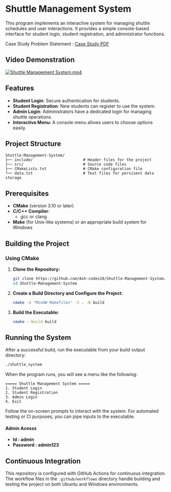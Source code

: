 # Shuttle Management System

This program implements an interactive system for managing shuttle schedules and user interactions. It provides a simple console-based interface for student login, student registration, and administrator functions.

Case Study Problem Statement : [Case Study PDF](https://github.com/Ash-codes18/Shuttle-Management-System/blob/main/Shuttle%20Management%20System.pdf)

## Video Demonstration

[![Shuttle Management System.mp4](https://idealer.io/wp-content/themes/iDealer/images/aicar.png)](https://drive.google.com/file/d/1MfQr_NpBKLqt_oY2hqDmVi38b5ZgWPWR/view?usp=sharing)

## Features

- **Student Login**: Secure authentication for students.
- **Student Registration**: New students can register to use the system.
- **Admin Login**: Administrators have a dedicated login for managing shuttle operations.
- **Interactive Menu**: A console menu allows users to choose options easily.

## Project Structure

```
Shuttle-Management-System/
├── include/                      # Header files for the project
├── src/                          # Source code files
├── CMakeLists.txt                # CMake configuration file
└── data.txt                      # Text files for persisent data storage
```

## Prerequisites

- **CMake** (version 3.10 or later)
- **C/C++ Compiler**:
  - gcc or clang
- **Make** (for Unix-like systems) or an appropriate build system for Windows

## Building the Project

### Using CMake

1. **Clone the Repository:**

   ```bash
   git clone https://github.com/Ash-codes18/Shuttle-Management-System.git
   cd Shuttle-Management-System
   ```

2. **Create a Build Directory and Configure the Project:**

   ```bash
   cmake -G "MinGW Makefiles" -S . -B build
   ```

3. **Build the Executable:**

   ```bash
   cmake --build build
   ```

## Running the System

After a successful build, run the executable from your build output directory:

```bash
./shuttle_system
```

When the program runs, you will see a menu like the following:

```
===== Shuttle Management System =====
1. Student Login
2. Student Registration
3. Admin Login
4. Exit
```

Follow the on-screen prompts to interact with the system. For automated testing or CI purposes, you can pipe inputs to the executable.


#### Admin Acesss

- **Id       : admin**
- **Password : admin123**

## Continuous Integration

This repository is configured with GitHub Actions for continuous integration. The workflow files in the `.github/workflows` directory handle building and testing the project on both Ubuntu and Windows environments.